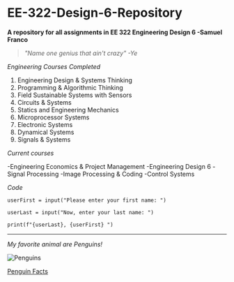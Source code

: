 # EE-322-Design-6-Repository
**A repository for all assignments in EE 322 Engineering Design 6 -Samuel Franco**
> *"Name one genius that ain't crazy" -Ye*

*Engineering Courses Completed*
1. Engineering Design & Systems Thinking
2. Programming & Algorithmic Thinking
3. Field Sustainable Systems with Sensors
4. Circuits & Systems
5. Statics and Engineering Mechanics
6. Microprocessor Systems
7. Electronic Systems
8. Dynamical Systems
9. Signals & Systems

*Current courses*

-Engineering Economics & Project Management
-Engineering Design 6
-Signal Processing
-Image Processing & Coding
-Control Systems

*Code*

`userFirst = input("Please enter your first name: ")`

`userLast = input("Now, enter your last name: ")`

`print(f"{userLast}, {userFirst} ")`

---

*My favorite animal are Penguins!*

![Penguins](https://github.com/user-attachments/assets/0fa6cd41-498d-41f0-a45e-40bf77148a31)


[Penguin Facts](https://www.worldwildlife.org/species/penguin)



